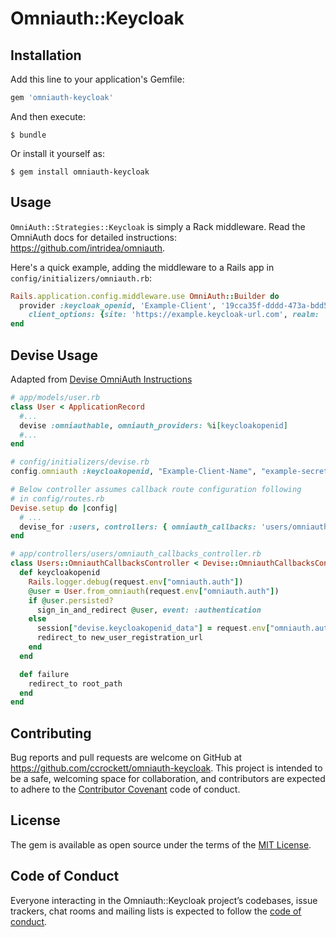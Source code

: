# Omniauth::Keycloak

## Installation

Add this line to your application's Gemfile:

```ruby
gem 'omniauth-keycloak'
```

And then execute:

    $ bundle

Or install it yourself as:

    $ gem install omniauth-keycloak

## Usage

`OmniAuth::Strategies::Keycloak` is simply a Rack middleware. Read the OmniAuth docs for detailed instructions: https://github.com/intridea/omniauth.

Here's a quick example, adding the middleware to a Rails app in `config/initializers/omniauth.rb`:

```ruby
Rails.application.config.middleware.use OmniAuth::Builder do
  provider :keycloak_openid, 'Example-Client', '19cca35f-dddd-473a-bdd5-03f00d61d884',
    client_options: {site: 'https://example.keycloak-url.com', realm: 'example-realm'}
end
```

## Devise Usage
Adapted from [Devise OmniAuth Instructions](https://github.com/plataformatec/devise/wiki/OmniAuth:-Overview)

```ruby
# app/models/user.rb
class User < ApplicationRecord
  #...
  devise :omniauthable, omniauth_providers: %i[keycloakopenid]
  #...
end

# config/initializers/devise.rb
config.omniauth :keycloakopenid, "Example-Client-Name", "example-secret-if-configured", client_options: { site: "https://example.keycloak-url.com", realm: "example-realm" }, :strategy_class => OmniAuth::Strategies::KeycloakOpenId

# Below controller assumes callback route configuration following 
# in config/routes.rb
Devise.setup do |config|
  # ...
  devise_for :users, controllers: { omniauth_callbacks: 'users/omniauth_callbacks' }
end

# app/controllers/users/omniauth_callbacks_controller.rb
class Users::OmniauthCallbacksController < Devise::OmniauthCallbacksController
  def keycloakopenid
    Rails.logger.debug(request.env["omniauth.auth"])
    @user = User.from_omniauth(request.env["omniauth.auth"])
    if @user.persisted?
      sign_in_and_redirect @user, event: :authentication
    else
      session["devise.keycloakopenid_data"] = request.env["omniauth.auth"]
      redirect_to new_user_registration_url
    end
  end

  def failure
    redirect_to root_path
  end
end

```

## Contributing

Bug reports and pull requests are welcome on GitHub at https://github.com/ccrockett/omniauth-keycloak. This project is intended to be a safe, welcoming space for collaboration, and contributors are expected to adhere to the [Contributor Covenant](http://contributor-covenant.org) code of conduct.

## License

The gem is available as open source under the terms of the [MIT License](https://opensource.org/licenses/MIT).

## Code of Conduct

Everyone interacting in the Omniauth::Keycloak project’s codebases, issue trackers, chat rooms and mailing lists is expected to follow the [code of conduct](https://github.com/ccrockett/omniauth-keycloak/blob/master/CODE_OF_CONDUCT.md).
